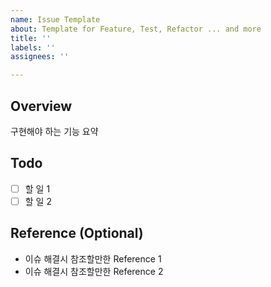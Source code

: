 ```yaml
---
name: Issue Template
about: Template for Feature, Test, Refactor ... and more
title: ''
labels: ''
assignees: ''

---
```


## Overview

구현해야 하는 기능 요약

## Todo 

- [ ] 할 일 1
- [ ] 할 일 2

## Reference (Optional)

- 이슈 해결시 참조할만한 Reference 1
- 이슈 해결시 참조할만한 Reference 2
